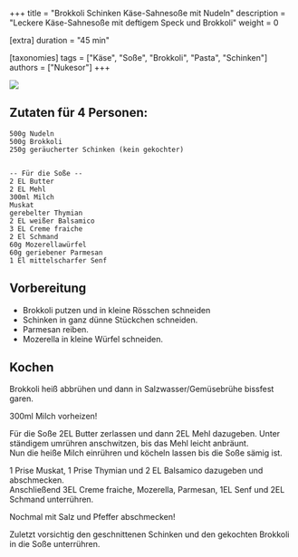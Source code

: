 +++
title = "Brokkoli Schinken Käse-Sahnesoße mit Nudeln"
description = "Leckere Käse-Sahnesoße mit deftigem Speck und Brokkoli"
weight = 0

[extra]
duration = "45 min"

[taxonomies]
tags = ["Käse", "Soße", "Brokkoli", "Pasta", "Schinken"]
authors = ["Nukesor"]
+++

<div class="image" alt="Brokkoli Schinken Käse-Sahnesoße mit Nudeln">
    <img src="/kochen/Brokkoli_Speck_Kaesesahne_sauce.png" style="width:auto;"></img>
</div>

## Zutaten für 4 Personen:

```
500g Nudeln
500g Brokkoli
250g geräucherter Schinken (kein gekochter)


-- Für die Soße --
2 EL Butter
2 EL Mehl
300ml Milch
Muskat
gerebelter Thymian
2 EL weißer Balsamico
3 EL Creme fraiche
2 El Schmand
60g Mozerellawürfel
60g geriebener Parmesan
1 El mittelscharfer Senf
```

## Vorbereitung

- Brokkoli putzen und in kleine Rösschen schneiden
- Schinken in ganz dünne Stückchen schneiden.
- Parmesan reiben.
- Mozerella in kleine Würfel schneiden.

## Kochen

Brokkoli heiß abbrühen und dann in Salzwasser/Gemüsebrühe bissfest garen.

300ml Milch vorheizen!

Für die Soße 2EL Butter zerlassen und dann 2EL Mehl dazugeben.
Unter ständigem umrühren anschwitzen, bis das Mehl leicht anbräunt. \
Nun die heiße Milch einrühren und köcheln lassen bis die Soße sämig ist.

1 Prise Muskat, 1 Prise Thymian und 2 EL Balsamico dazugeben und abschmecken. \
Anschließend 3EL Creme fraiche, Mozerella, Parmesan, 1EL Senf und 2EL Schmand unterrühren.

Nochmal mit Salz und Pfeffer abschmecken!

Zuletzt vorsichtig den geschnittenen Schinken und den gekochten Brokkoli in die Soße unterrühren.
